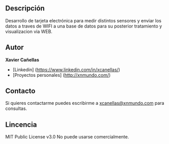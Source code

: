 ## Descripción

Desarrollo de tarjeta electrónica para medir distintos sensores y enviar los datos a traves de WIFI a una base de datos para su posterior tratamiento y visualizacion via WEB.

## Autor
**Xavier Cañellas**

* [Linkedin] (https://www.linkedin.com/in/xcanellas/)
* [Proyectos personales] (http://xnmundo.com/)


## Contacto
Si quieres contactarme puedes escribirme a xcanellas@xnmundo.com para consultas.

## Lincencia
MIT Public License v3.0
No puede usarse comercialmente.
